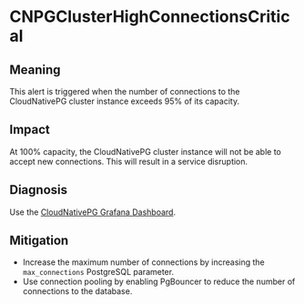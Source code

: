 CNPGClusterHighConnectionsCritical
==================================

Meaning
-------

This alert is triggered when the number of connections to the CloudNativePG cluster instance exceeds 95% of its capacity.

Impact
------

At 100% capacity, the CloudNativePG cluster instance will not be able to accept new connections. This will result in a service
disruption.

Diagnosis
---------

Use the [CloudNativePG Grafana Dashboard](https://grafana.com/grafana/dashboards/20417-cloudnativepg/).

Mitigation
----------

* Increase the maximum number of connections by increasing the `max_connections` PostgreSQL parameter.
* Use connection pooling by enabling PgBouncer to reduce the number of connections to the database.
